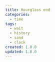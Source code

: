 ```yaml
---
title: Hourglass end
categories:
  - time
tags:
  - wait
  - history
  - sand
  - clock
created: 1.0.0
updated: 1.0.0
---
```

